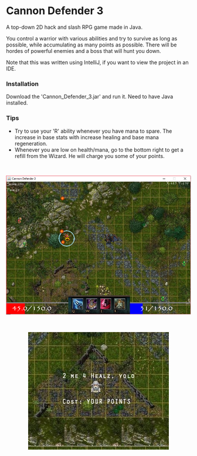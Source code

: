 # Cannon Defender 3
A top-down 2D hack and slash RPG game made in Java.

You control a warrior with various abilities and try to survive as long as possible, while accumulating as
many points as possible. There will be hordes of powerful enemies and a boss that will hunt you down.

Note that this was written using IntelliJ, if you want to view the project in an IDE.

### Installation
Download the 'Cannon_Defender_3.jar' and run it. Need to have Java installed.

### Tips
* Try to use your 'R' ability whenever you have mana to spare. The increase in base stats with increase
healing and base mana regeneration.
* Whenever you are low on health/mana, go to the bottom right to get a refill from the Wizard. He will charge
you some of your points.

&nbsp;
<p align = "center">
            <img src="https://github.com/tn16jv/Cannon_Defender_3/blob/master/the_showcase_images/gameplay.png" alt="Gameplay">
</p>

&nbsp;
<p align = "center">
            <img src="https://github.com/tn16jv/Cannon_Defender_3/blob/master/the_showcase_images/wizard.PNG" alt="Wizard">
</p>
